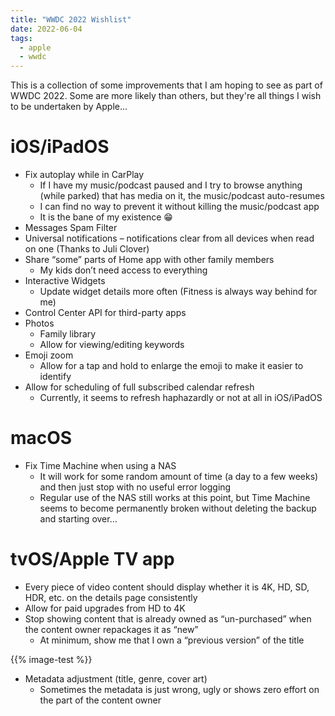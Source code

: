 ```yaml
---
title: "WWDC 2022 Wishlist"
date: 2022-06-04
tags:
  - apple
  - wwdc
---
```


This is a collection of some improvements that I am hoping to see as part of WWDC 2022. Some are more likely than others, but they're all things I wish to be undertaken by Apple...

<!--more-->

# iOS/iPadOS

- Fix autoplay while in CarPlay
  - If I have my music/podcast paused and I try to browse anything (while parked) that has media on it, the music/podcast auto-resumes
  - I can find no way to prevent it without killing the music/podcast app
  - It is the bane of my existence 😁
- Messages Spam Filter
- Universal notifications – notifications clear from all devices when read on one (Thanks to Juli Clover)
- Share “some” parts of Home app with other family members
  - My kids don’t need access to everything
- Interactive Widgets
  - Update widget details more often (Fitness is always way behind for me)
- Control Center API for third-party apps
- Photos
  - Family library
  - Allow for viewing/editing keywords
- Emoji zoom
  - Allow for a tap and hold to enlarge the emoji to make it easier to identify
- Allow for scheduling of full subscribed calendar refresh
  - Currently, it seems to refresh haphazardly or not at all in iOS/iPadOS

# macOS

- Fix Time Machine when using a NAS
  - It will work for some random amount of time (a day to a few weeks) and then just stop with no useful error logging
  - Regular use of the NAS still works at this point, but Time Machine seems to become permanently broken without deleting the backup and starting over…

# tvOS/Apple TV app

- Every piece of video content should display whether it is 4K, HD, SD, HDR, etc. on the details page consistently
- Allow for paid upgrades from HD to 4K
- Stop showing content that is already owned as “un-purchased” when the content owner repackages it as “new”
  - At minimum, show me that I own a “previous version” of the title

{{% image-test %}}

- Metadata adjustment (title, genre, cover art)
  - Sometimes the metadata is just wrong, ugly or shows zero effort on the part of the content owner
